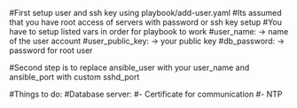 #First setup user and ssh key using playbook/add-user.yaml
#Its assumed that you have root access of servers with password or ssh key setup
#You have to setup listed vars in order for playbook to work
#user_name:		-> name of the user account
#user_public_key: 	-> your public key
#db_password:		-> password for root user

#Second step is to replace ansible_user with your user_name and ansible_port with custom sshd_port





#Things to do:
#Database server:
#- Certificate for communication
#- NTP
